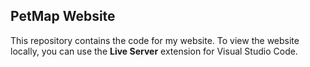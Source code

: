 ## PetMap Website

This repository contains the code for my website. To view the website locally, you can use the **Live Server** extension for Visual Studio Code.
